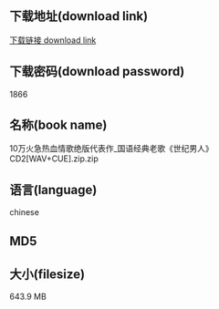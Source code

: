 ## 下载地址(download link)
[下载链接 download link](https://voluble-croquembouche-d321dc.netlify.app/?s=10%E4%B8%87%E7%81%AB%E6%80%A5%E7%83%AD%E8%A1%80%E6%83%85%E6%AD%8C%E7%BB%9D%E7%89%88%E4%BB%A3%E8%A1%A8%E4%BD%9C_%E5%9B%BD%E8%AF%AD%E7%BB%8F%E5%85%B8%E8%80%81%E6%AD%8C%E3%80%8A%E4%B8%96%E7%BA%AA%E7%94%B7%E4%BA%BA%E3%80%8BCD2%5BWAV%2BCUE%5D.zip)

## 下载密码(download password)
1866

## 名称(book name)
10万火急热血情歌绝版代表作_国语经典老歌《世纪男人》CD2[WAV+CUE].zip.zip

## 语言(language)
chinese

## MD5


## 大小(filesize)
643.9 MB
